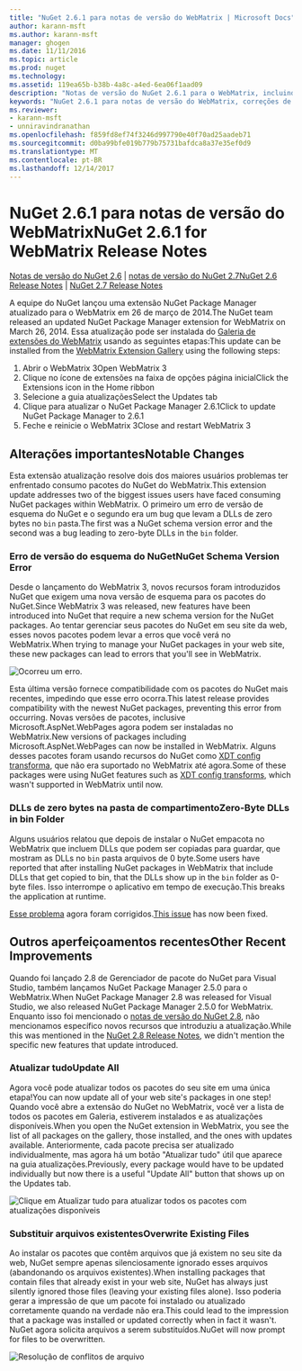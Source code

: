 ```yaml
---
title: "NuGet 2.6.1 para notas de versão do WebMatrix | Microsoft Docs"
author: karann-msft
ms.author: karann-msft
manager: ghogen
ms.date: 11/11/2016
ms.topic: article
ms.prod: nuget
ms.technology: 
ms.assetid: 119ea65b-b38b-4a8c-a4ed-6ea06f1aad09
description: "Notas de versão do NuGet 2.6.1 para o WebMatrix, incluindo correções de bugs, problemas conhecidos, recursos adicionados e DCRs."
keywords: "NuGet 2.6.1 para notas de versão do WebMatrix, correções de bugs, problemas conhecidos, adicionar recursos, DCRs"
ms.reviewer:
- karann-msft
- unniravindranathan
ms.openlocfilehash: f859fd8ef74f3246d997790e40f70ad25aadeb71
ms.sourcegitcommit: d0ba99bfe019b779b75731bafdca8a37e35ef0d9
ms.translationtype: MT
ms.contentlocale: pt-BR
ms.lasthandoff: 12/14/2017
---
```

# <a name="nuget-261-for-webmatrix-release-notes"></a><span data-ttu-id="05698-104">NuGet 2.6.1 para notas de versão do WebMatrix</span><span class="sxs-lookup"><span data-stu-id="05698-104">NuGet 2.6.1 for WebMatrix Release Notes</span></span>

<span data-ttu-id="05698-105">[Notas de versão do NuGet 2.6](../release-notes/nuget-2.6.md) | [notas de versão do NuGet 2.7](../release-notes/nuget-2.7.md)</span><span class="sxs-lookup"><span data-stu-id="05698-105">[NuGet 2.6 Release Notes](../release-notes/nuget-2.6.md) | [NuGet 2.7 Release Notes](../release-notes/nuget-2.7.md)</span></span>

<span data-ttu-id="05698-106">A equipe do NuGet lançou uma extensão NuGet Package Manager atualizado para o WebMatrix em 26 de março de 2014.</span><span class="sxs-lookup"><span data-stu-id="05698-106">The NuGet team released an updated NuGet Package Manager extension for WebMatrix on March 26, 2014.</span></span>  <span data-ttu-id="05698-107">Essa atualização pode ser instalada do [Galeria de extensões do WebMatrix](http://extensions.webmatrix.com/packages/NuGetPackageManager/) usando as seguintes etapas:</span><span class="sxs-lookup"><span data-stu-id="05698-107">This update can be installed from the [WebMatrix Extension Gallery](http://extensions.webmatrix.com/packages/NuGetPackageManager/) using the following steps:</span></span>

1. <span data-ttu-id="05698-108">Abrir o WebMatrix 3</span><span class="sxs-lookup"><span data-stu-id="05698-108">Open WebMatrix 3</span></span>
2. <span data-ttu-id="05698-109">Clique no ícone de extensões na faixa de opções página inicial</span><span class="sxs-lookup"><span data-stu-id="05698-109">Click the Extensions icon in the Home ribbon</span></span>
3. <span data-ttu-id="05698-110">Selecione a guia atualizações</span><span class="sxs-lookup"><span data-stu-id="05698-110">Select the Updates tab</span></span>
4. <span data-ttu-id="05698-111">Clique para atualizar o NuGet Package Manager 2.6.1</span><span class="sxs-lookup"><span data-stu-id="05698-111">Click to update NuGet Package Manager to 2.6.1</span></span>
6. <span data-ttu-id="05698-112">Feche e reinicie o WebMatrix 3</span><span class="sxs-lookup"><span data-stu-id="05698-112">Close and restart WebMatrix 3</span></span>

## <a name="notable-changes"></a><span data-ttu-id="05698-113">Alterações importantes</span><span class="sxs-lookup"><span data-stu-id="05698-113">Notable Changes</span></span>

<span data-ttu-id="05698-114">Esta extensão atualização resolve dois dos maiores usuários problemas ter enfrentado consumo pacotes do NuGet do WebMatrix.</span><span class="sxs-lookup"><span data-stu-id="05698-114">This extension update addresses two of the biggest issues users have faced consuming NuGet packages within WebMatrix.</span></span>  <span data-ttu-id="05698-115">O primeiro um erro de versão de esquema do NuGet e o segundo era um bug que levam a DLLs de zero bytes no `bin` pasta.</span><span class="sxs-lookup"><span data-stu-id="05698-115">The first was a NuGet schema version error and the second was a bug leading to zero-byte DLLs in the `bin` folder.</span></span>

### <a name="nuget-schema-version-error"></a><span data-ttu-id="05698-116">Erro de versão do esquema do NuGet</span><span class="sxs-lookup"><span data-stu-id="05698-116">NuGet Schema Version Error</span></span>

<span data-ttu-id="05698-117">Desde o lançamento do WebMatrix 3, novos recursos foram introduzidos NuGet que exigem uma nova versão de esquema para os pacotes do NuGet.</span><span class="sxs-lookup"><span data-stu-id="05698-117">Since WebMatrix 3 was released, new features have been introduced into NuGet that require a new schema version for the NuGet packages.</span></span>  <span data-ttu-id="05698-118">Ao tentar gerenciar seus pacotes do NuGet em seu site da web, esses novos pacotes podem levar a erros que você verá no WebMatrix.</span><span class="sxs-lookup"><span data-stu-id="05698-118">When trying to manage your NuGet packages in your web site, these new packages can lead to errors that you'll see in WebMatrix.</span></span>

![Ocorreu um erro.](./media/NuGet-2.8/webmatrix-schema-version.png)

<span data-ttu-id="05698-122">Esta última versão fornece compatibilidade com os pacotes do NuGet mais recentes, impedindo que esse erro ocorra.</span><span class="sxs-lookup"><span data-stu-id="05698-122">This latest release provides compatibility with the newest NuGet packages, preventing this error from occurring.</span></span> <span data-ttu-id="05698-123">Novas versões de pacotes, inclusive Microsoft.AspNet.WebPages agora podem ser instaladas no WebMatrix.</span><span class="sxs-lookup"><span data-stu-id="05698-123">New versions of packages including Microsoft.AspNet.WebPages can now be installed in WebMatrix.</span></span>  <span data-ttu-id="05698-124">Alguns desses pacotes foram usando recursos do NuGet como [XDT config transforma](../release-notes/nuget-2.6.md#xdt), que não era suportado no WebMatrix até agora.</span><span class="sxs-lookup"><span data-stu-id="05698-124">Some of these packages were using NuGet features such as [XDT config transforms](../release-notes/nuget-2.6.md#xdt), which wasn't supported in WebMatrix until now.</span></span>

### <a name="zero-byte-dlls-in-bin-folder"></a><span data-ttu-id="05698-125">DLLs de zero bytes na pasta de compartimento</span><span class="sxs-lookup"><span data-stu-id="05698-125">Zero-Byte DLLs in bin Folder</span></span>

<span data-ttu-id="05698-126">Alguns usuários relatou que depois de instalar o NuGet empacota no WebMatrix que incluem DLLs que podem ser copiadas para guardar, que mostram as DLLs no `bin` pasta arquivos de 0 byte.</span><span class="sxs-lookup"><span data-stu-id="05698-126">Some users have reported that after installing NuGet packages in WebMatrix that include DLLs that get copied to bin, that the DLLs show up in the `bin` folder as 0-byte files.</span></span>  <span data-ttu-id="05698-127">Isso interrompe o aplicativo em tempo de execução.</span><span class="sxs-lookup"><span data-stu-id="05698-127">This breaks the application at runtime.</span></span>

<span data-ttu-id="05698-128">[Esse problema](https://nuget.codeplex.com/workitem/4060) agora foram corrigidos.</span><span class="sxs-lookup"><span data-stu-id="05698-128">[This issue](https://nuget.codeplex.com/workitem/4060) has now been fixed.</span></span>

## <a name="other-recent-improvements"></a><span data-ttu-id="05698-129">Outros aperfeiçoamentos recentes</span><span class="sxs-lookup"><span data-stu-id="05698-129">Other Recent Improvements</span></span>

<span data-ttu-id="05698-130">Quando foi lançado 2.8 de Gerenciador de pacote do NuGet para Visual Studio, também lançamos NuGet Package Manager 2.5.0 para o WebMatrix.</span><span class="sxs-lookup"><span data-stu-id="05698-130">When NuGet Package Manager 2.8 was released for Visual Studio, we also released NuGet Package Manager 2.5.0 for WebMatrix.</span></span>  <span data-ttu-id="05698-131">Enquanto isso foi mencionado o [notas de versão do NuGet 2.8](../release-notes/nuget-2.8.md#webmatrix-nuget-client-updates), não mencionamos específico novos recursos que introduziu a atualização.</span><span class="sxs-lookup"><span data-stu-id="05698-131">While this was mentioned in the [NuGet 2.8 Release Notes](../release-notes/nuget-2.8.md#webmatrix-nuget-client-updates), we didn't mention the specific new features that update introduced.</span></span>

### <a name="update-all"></a><span data-ttu-id="05698-132">Atualizar tudo</span><span class="sxs-lookup"><span data-stu-id="05698-132">Update All</span></span>

<span data-ttu-id="05698-133">Agora você pode atualizar todos os pacotes do seu site em uma única etapa!</span><span class="sxs-lookup"><span data-stu-id="05698-133">You can now update all of your web site's packages in one step!</span></span>  <span data-ttu-id="05698-134">Quando você abre a extensão do NuGet no WebMatrix, você ver a lista de todos os pacotes em Galeria, estiverem instalados e as atualizações disponíveis.</span><span class="sxs-lookup"><span data-stu-id="05698-134">When you open the NuGet extension in WebMatrix, you see the list of all packages on the gallery, those installed, and the ones with updates available.</span></span>  <span data-ttu-id="05698-135">Anteriormente, cada pacote precisa ser atualizado individualmente, mas agora há um botão "Atualizar tudo" útil que aparece na guia atualizações.</span><span class="sxs-lookup"><span data-stu-id="05698-135">Previously, every package would have to be updated individually but now there is a useful "Update All" button that shows up on the Updates tab.</span></span>

![Clique em Atualizar tudo para atualizar todos os pacotes com atualizações disponíveis](./media/NuGet-2.8/webmatrix-update-all.png)

### <a name="overwrite-existing-files"></a><span data-ttu-id="05698-137">Substituir arquivos existentes</span><span class="sxs-lookup"><span data-stu-id="05698-137">Overwrite Existing Files</span></span>

<span data-ttu-id="05698-138">Ao instalar os pacotes que contêm arquivos que já existem no seu site da web, NuGet sempre apenas silenciosamente ignorado esses arquivos (abandonando os arquivos existentes).</span><span class="sxs-lookup"><span data-stu-id="05698-138">When installing packages that contain files that already exist in your web site, NuGet has always just silently ignored those files (leaving your existing files alone).</span></span>  <span data-ttu-id="05698-139">Isso poderia gerar a impressão de que um pacote foi instalado ou atualizado corretamente quando na verdade não era.</span><span class="sxs-lookup"><span data-stu-id="05698-139">This could lead to the impression that a package was installed or updated correctly when in fact it wasn't.</span></span>  <span data-ttu-id="05698-140">NuGet agora solicita arquivos a serem substituídos.</span><span class="sxs-lookup"><span data-stu-id="05698-140">NuGet will now prompt for files to be overwritten.</span></span>

![Resolução de conflitos de arquivo](./media/NuGet-2.8/webmatrix-overwrite-file.png)
